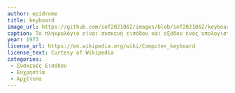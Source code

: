 ```yaml
---
author: epidrome
title: keyboard
image_url: https://github.com/inf2021062/images/blob/inf2021062/keyboard.jpg
caption: Το πληκρολόγιο είναι συσκευή εισόδου και εξόδου ενός υπολογιστή το οποίο ως λειτουργία έχει την εισαγωγή κειμέμων απο τον χρήστη.
year: 1973
license_url: https://en.wikipedia.org/wiki/Computer_keyboard
license_text: Curtesy of Wikipedia
categories: 
 - Συσκευές Εισόδου
 - Ευχρηστία
 - Αρχέτυπα
--- 
```

